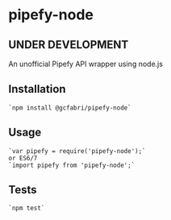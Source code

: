 pipefy-node
=========

## UNDER DEVELOPMENT

An unofficial Pipefy API wrapper using node.js

## Installation

    `npm install @gcfabri/pipefy-node`

## Usage

    `var pipefy = require('pipefy-node');`
    or ES6/7
    `import pipefy from 'pipefy-node';`

## Tests

    `npm test`


